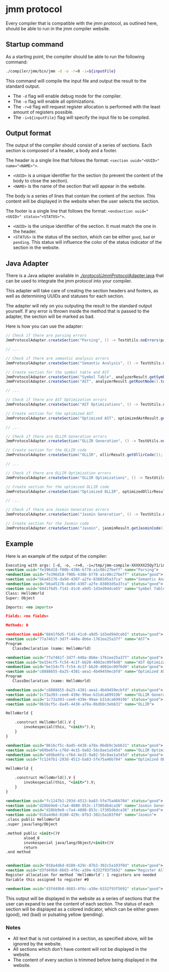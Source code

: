 # jmm protocol

Every compiler that is compatible with the jmm protocol, as outlined here, should
be able to run in the jmm compiler website.

## Startup command

As a starting point, the compiler should be able to run the following command:

```bash
./compiler/jmm/bin/jmm -d -o -r=0 -i=${inputFile}
```

This command will compile the input file and output the result to the standard output.

- The `-d` flag will enable debug mode for the compiler.
- The `-o` flag will enable all optimizations.
- The `-r=0` flag will request register allocation is performed with the least amount of registers possible.
- The `-i=${inputFile}` flag will specify the input file to be compiled.

## Output format

The output of the compiler should consist of a series of sections.
Each section is composed of a header, a body and a footer.

The header is a single line that follows the format: `<section uuid="<UUID>" name="<NAME>">`.
- `<UUID>` is a unique identifier for the section (to prevent the content of the body to close the section).
- `<NAME>` is the name of the section that will appear in the website.

The body is a series of lines that contain the content of the section.
This content will be displayed in the website when the user selects the section.

The footer is a single line that follows the format: `<endsection uuid="<UUID>" status="<STATUS>">`.
- `<UUID>` is the unique identifier of the section. It must match the one in the header.
- `<STATUS>` is the status of the section, which can be either `good`, `bad` or `pending`. This status will influence the color of the status indicator of the section in the website.

## Java Adapter

There is a Java adapter available in [./protocol/JmmProtocolAdapter.java](./protocol/JmmProtocolAdapter.java) that can be used to integrate the jmm protocol into your compiler.

This adapter will take care of creating the section headers and footers, as well as determining UUIDs and statuses for each section.

The adapter will rely on you outputing the result to the standard output yourself.
If any error is thrown inside the method that is passed to the adapter, the section will be marked as bad.

Here is how you can use the adapter:

```java
// Check if there are parsing errors
JmmProtocolAdapter.createSection("Parsing", () -> TestUtils.noErrors(parserResult.getReports()));

// ...

// Check if there are semantic analysis errors
JmmProtocolAdapter.createSection("Semantic Analysis", () -> TestUtils.noErrors(analyzerResult.getReports()));

// Create section for the symbol table and AST
JmmProtocolAdapter.createSection("Symbol Table", analyzerResult.getSymbolTable().print());
JmmProtocolAdapter.createSection("AST", analyzerResult.getRootNode().toTree());

// ...

// Check if there are AST Optimization errors
JmmProtocolAdapter.createSection("AST Optimizations", () -> TestUtils.noErrors(optimizedAstResult.getReports()));

// Create section for the optimized AST
JmmProtocolAdapter.createSection("Optimized AST", optimizedAstResult.getRootNode().toTree());

// ...

// Check if there are OLLIR Generation errors
JmmProtocolAdapter.createSection("OLLIR Generation", () -> TestUtils.noErrors(ollirResult.getReports()));

// Create section for the OLLIR code
JmmProtocolAdapter.createSection("OLLIR", ollirResult.getOllirCode());

// ...

// Check if there are OLLIR Optimization errors
JmmProtocolAdapter.createSection("OLLIR Optimizations", () -> TestUtils.noErrors(optimizedOllirResult.getReports()));

// Create section for the optimized OLLIR code
JmmProtocolAdapter.createSection("Optimized OLLIR", optimizedOllirResult.getOllirCode());

// ...

// Check if there are Jasmin Generation errors
JmmProtocolAdapter.createSection("Jasmin Generation", () -> TestUtils.noErrors(jasminResult.getReports()));

// Create section for the Jasmin code
JmmProtocolAdapter.createSection("Jasmin", jasminResult.getJasminCode());

```

## Example

Here is an example of the output of the compiler:

```xml
Executing with args: [-d, -o, -r=0, -i=/tmp/jmm-compile-XXXXXX25Qy71/input.jmm]
<section uuid="fe396d18-f00b-4386-b778-a1c08c27beff" name="Parsing">
<endsection uuid="fe396d18-f00b-4386-b778-a1c08c27beff" status="good">
<section uuid="b6a45176-da9d-4307-a2fe-83803d5a37ca" name="Semantic Analysis">
<endsection uuid="b6a45176-da9d-4307-a2fe-83803d5a37ca" status="good">
<section uuid="6841f6d5-f141-41c0-a9d5-1d3ed94dceb5" name="Symbol Table">
Class: HelloWorld
Super: Object

Imports: <no imports>

Fields: <no fields>

Methods: 0

<endsection uuid="6841f6d5-f141-41c0-a9d5-1d3ed94dceb5" status="good">
<section uuid="77a7461f-3d7f-440a-8b6e-1761ee25a37f" name="AST">
Program
   ClassDeclaration (name: HelloWorld)

<endsection uuid="77a7461f-3d7f-440a-8b6e-1761ee25a37f" status="good">
<section uuid="be154cf5-fc54-4c1f-bb20-4002ec09f6d0" name="AST Optimizations">
<endsection uuid="be154cf5-fc54-4c1f-bb20-4002ec09f6d0" status="good">
<section uuid="c8888655-8a25-4381-aea1-4b49459ecbfd" name="Optimized AST">
Program
   ClassDeclaration (name: HelloWorld)

<endsection uuid="c8888655-8a25-4381-aea1-4b49459ecbfd" status="good">
<section uuid="1c73a393-cee0-439e-99ae-b31dca69919b" name="OLLIR Generation">
<endsection uuid="1c73a393-cee0-439e-99ae-b31dca69919b" status="good">
<section uuid="0616cf5c-8a45-4438-a78a-0bdb9c3eb631" name="OLLIR">

HelloWorld {

    .construct HelloWorld().V {
        invokespecial(this, "<init>").V;
    }
}

<endsection uuid="0616cf5c-8a45-4438-a78a-0bdb9c3eb631" status="good">
<section uuid="e69be6fa-cf6d-4e15-9a02-56c8ae1a545d" name="OLLIR Optimizations">
<endsection uuid="e69be6fa-cf6d-4e15-9a02-56c8ae1a545d" status="good">
<section uuid="fc1247b1-293d-4513-ba83-5fe75a46b704" name="Optimized OLLIR">

HelloWorld {

    .construct HelloWorld().V {
        invokespecial(this, "<init>").V;
    }
}

<endsection uuid="fc1247b1-293d-4513-ba83-5fe75a46b704" status="good">
<section uuid="d28bb9e0-c7a4-4880-853c-1f305dbdca36" name="Jasmin Generation">
<endsection uuid="d28bb9e0-c7a4-4880-853c-1f305dbdca36" status="good">
<section uuid="018a4d6d-0180-429c-87b3-302c5a103f0d" name="Jasmin">
.class public HelloWorld
.super java/lang/Object

.method public <init>()V
        aload_0
        invokespecial java/lang/Object/<init>()V
        return
.end method


<endsection uuid="018a4d6d-0180-429c-87b3-302c5a103f0d" status="good">
<section uuid="d3fd49b8-8683-4f6c-a30e-6332f93f5692" name="Register Allocation">
Register allocation for method `HelloWorld`: 1 registers are needed
Variable this assigned to register #0

<endsection uuid="d3fd49b8-8683-4f6c-a30e-6332f93f5692" status="good">
```

This output will be displayed in the website as a series of sections that the user can expand to see the content of each section. The status of each section will be displayed as a colored indicator, which can be either green (good), red (bad) or pulsating yellow (pending).

### Notes

- All text that is not contained in a section, as specified above, will be ignored by the website.
- All sections which don't have content will not be displayed in the website.
- The content of every section is trimmed before being displayed in the website.
